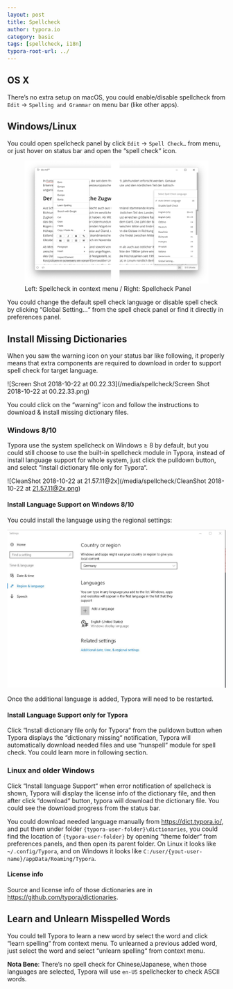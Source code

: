 ```yaml
---
layout: post
title: Spellcheck
author: typora.io
category: basic
tags: [spellcheck, i18n]
typora-root-url: ../
---
```


## OS X

There’s no extra setup on macOS, you could enable/disable spellcheck from `Edit` → `Spelling and Grammar` on menu bar (like other apps).

## Windows/Linux

You could open spellcheck panel by click `Edit` → `Spell Check…` from menu, or just hover on status bar and open the “spell check“ icon.

<figure>
  <img src="/media/spellcheck/Screen Shot 2018-10-21 at 23.21.28.png" alt="spellcheck on windows" style="zoom:50%">
  <figcaption>Left: Spellcheck in context menu / Right: Spellcheck Panel</figcaption>
</figure>


You could change the default spell check language or disable spell check by clicking “Global Setting…“ from the spell check panel or find it directly in preferences panel.

## Install Missing Dictionaries

When you saw the warning icon on your status bar like following, it properly means that extra components are required to download in order to support spell check for target language.

![Screen Shot 2018-10-22 at 00.22.33](/media/spellcheck/Screen Shot 2018-10-22 at 00.22.33.png)

You could click on the “warning“ icon and follow the instructions to download & install missing dictionary files.

### Windows 8/10

Typora use the system spellcheck on Windows ≥ 8 by default, but you could still choose to use the built-in spellcheck module in Typora, instead of install language support for whole system, just click the pulldown button, and select “Install dictionary file only for Typora“.

![CleanShot 2018-10-22 at 21.57.11@2x](/media/spellcheck/CleanShot 2018-10-22 at 21.57.11@2x.png)

#### Install Language Support on Windows 8/10

You could install the language using the regional settings:

![Windows 10 Language and Regions](/media/spellcheck/windows-10-language-settings.jpg)

Once the additional language is added, Typora will need to be restarted.

#### Install Language Support only for Typora

Click “Install dictionary file only for Typora“ from the pulldown button when Typora displays the “dictionary missing“ notification, Typora will automatically download needed files and use “hunspell“ module for spell check. You could learn more in following section.

### Linux and older Windows

Click “Install language Support“ when error notification of spellcheck is shown, Typora will display the license info of the dictionary file, and then after click “download“ button, typora will download the dictionary file. You could see the download progress from the status bar.

You could download needed language manually from <https://dict.typora.io/>, and put them under folder `{typora-user-folder}\dictionaries`, you could find the location of `{typora-user-folder}` by opening “theme folder“ from preferences panels, and then open its parent folder. On Linux it looks like `~/.config/Typora`, and on Windows it looks like `C:/user/{yout-user-name}/appData/Roaming/Typora`.

#### License info

Source and license info of those dictionaries are in <https://github.com/typora/dictionaries>.

## Learn and Unlearn Misspelled Words

You could tell Typora to learn a new word by select the word and click “learn spelling“ from context menu. To unlearned a previous added word, just select the word and select “unlearn spelling“ from context menu.

**Nota Bene**: There’s no spell check for Chinese/Japanese, when those languages are selected, Typora will use `en-US` spellchecker to check ASCII words.